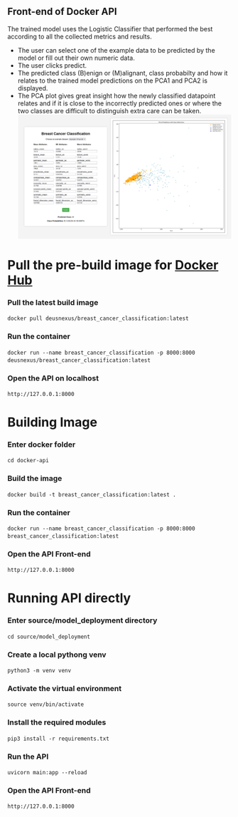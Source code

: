 ## Front-end of Docker API
The trained model uses the Logistic Classifier that performed the best according to all the collected metrics and results.
- The user can select one of the example data to be predicted by the model or fill out their own numeric data.
- The user clicks predict.
- The predicted class (B)enign or (M)alignant, class probabilty and how it relates to the trained model predictions on the PCA1 and PCA2 is displayed.
- The PCA plot gives great insight how the newly classified datapoint relates and if it is close to the incorrectly predicted ones or where the two classes are difficult to distinguish extra care can be taken.
![docker-api front-end](/docs/deploy_model_docker_api.png)

# Pull the pre-build image for [Docker Hub](https://hub.docker.com/repository/docker/deusnexus/breast_cancer_classification/general)
### Pull the latest build image
`docker pull deusnexus/breast_cancer_classification:latest`
### Run the container
`docker run --name breast_cancer_classification -p 8000:8000 deusnexus/breast_cancer_classification:latest`
### Open the API on localhost
`http://127.0.0.1:8000`

# Building Image
### Enter docker folder
`cd docker-api`
### Build the image
`docker build -t breast_cancer_classification:latest .`
### Run the container
`docker run --name breast_cancer_classification -p 8000:8000 breast_cancer_classification:latest`
### Open the API Front-end
`http://127.0.0.1:8000`

# Running API directly
### Enter source/model_deployment directory
`cd source/model_deployment`
### Create a local pythong venv
`python3 -m venv venv`
### Activate the virtual environment
`source venv/bin/activate`
### Install the required modules
`pip3 install -r requirements.txt`
### Run the API 
`uvicorn main:app --reload`
### Open the API Front-end
`http://127.0.0.1:8000`